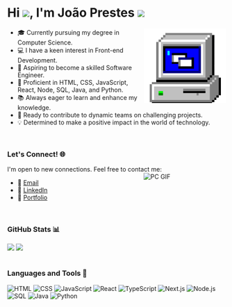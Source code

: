 # Hi <img src="https://media.giphy.com/media/hvRJCLFzcasrR4ia7z/giphy.gif" width="28">, I'm João Prestes <img src="https://github.com/TheDudeThatCode/TheDudeThatCode/blob/master/Assets/Mario_Hello_Big.gif" width="30px">

<img align="right" alt="PC GIF" src="https://github.com/TheDudeThatCode/TheDudeThatCode/blob/master/Assets/PC.gif" width="190" />

- 🎓 Currently pursuing my degree in Computer Science.
- 💻 I have a keen interest in Front-end Development.
- 🚀 Aspiring to become a skilled Software Engineer.
- 🔧 Proficient in HTML, CSS, JavaScript, React, Node, SQL, Java, and Python.
- 📚 Always eager to learn and enhance my knowledge.
- 👥 Ready to contribute to dynamic teams on challenging projects.
- 💡 Determined to make a positive impact in the world of technology.

<br>


### Let's Connect! 🌐
I'm open to new connections. Feel free to contact me:<img align="right" alt="PC GIF" src="https://media.giphy.com/media/MT5UUV1d4CXE2A37Dg/giphy.gif" width="190" />

- 📩 [Email](mailto:joaoprestes17@outlook.com)
- 🤝 [LinkedIn](https://www.linkedin.com/in/joão-claudio-prestes)
- 💼 [Portfolio]([https://jprestes.vercel.br])

<br>

### GitHub Stats 📊

<div align="start">
  <img height="180em" src="https://github-readme-stats.vercel.app/api?username=joaoclaudioprestes&show_icons=true&theme=dracula&include_all_commits=true&count_private=true"/>
  <img height="180em" src="https://github-readme-stats.vercel.app/api/top-langs/?username=joaoclaudioprestes&layout=compact&langs_count=7&theme=dracula"/>
</div>

<br>

### Languages and Tools 🔧

![HTML](https://img.shields.io/badge/-HTML-E34F26?style=flat&logo=html5&logoColor=white)
![CSS](https://img.shields.io/badge/-CSS-1572B6?style=flat&logo=css3&logoColor=white)
![JavaScript](https://img.shields.io/badge/-JavaScript-F7DF1E?style=flat&logo=javascript&logoColor=black)
![React](https://img.shields.io/badge/-React-61DAFB?style=flat&logo=react&logoColor=white)
![TypeScript](https://img.shields.io/badge/-TypeScript-007ACC?style=flat&logo=typescript&logoColor=white)
![Next.js](https://img.shields.io/badge/-Next.js-000000?style=flat&logo=next.js&logoColor=white)
![Node.js](https://img.shields.io/badge/-Node.js-339933?style=flat&logo=node.js&logoColor=white)
![SQL](https://img.shields.io/badge/-SQL-4479A1?style=flat&logo=postgresql&logoColor=white)
![Java](https://img.shields.io/badge/-Java-007396?style=flat&logo=java&logoColor=white)
![Python](https://img.shields.io/badge/-Python-3776AB?style=flat&logo=python&logoColor=white)

